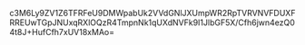 c3M6Ly9ZV1Z6TFRFeU9DMWpabUk2VVdGNlJXUmpWR2RpTVRVNVFDUXFRREUwTGpJNUxqRXlOQzR4TmpnNk1qUXdNVFk9I1JlbGF5X/Cfh6jwn4ezQ04t8J+HufCfh7xUV18xMAo=